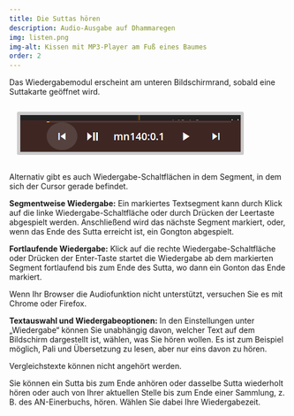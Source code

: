 ```yaml
---
title: Die Suttas hören
description: Audio-Ausgabe auf Dhammaregen
img: listen.png
img-alt: Kissen mit MP3-Player am Fuß eines Baumes
order: 2
---
```


Das Wiedergabemodul erscheint am unteren Bildschirmrand, sobald eine Suttakarte geöffnet wird. 

<style>
.my-img {
  margin: 1.0em;
  padding: 0.4em; 
  border-radius: 0.2em; 
  background: #cccccc;"
}
</style>
<p><img src="img/play.png" class="my-img" alt="Bildschirmfoto von Wiedergabemodul" style="width: 400px;"></p>

Alternativ gibt es auch Wiedergabe-Schaltflächen in dem Segment, in dem sich der Cursor gerade befindet.

**Segmentweise Wiedergabe:**
Ein markiertes Textsegment kann durch Klick auf die linke Wiedergabe-Schaltfläche oder durch Drücken der Leertaste abgespielt werden. Anschließend wird das nächste Segment markiert, oder, wenn das Ende des Sutta erreicht ist, ein Gongton abgespielt.

**Fortlaufende Wiedergabe:**
Klick auf die rechte Wiedergabe-Schaltfläche oder Drücken der Enter-Taste startet die Wiedergabe ab dem markierten Segment fortlaufend bis zum Ende des Sutta, wo dann ein Gonton das Ende markiert.

Wenn Ihr Browser die Audiofunktion nicht unterstützt, versuchen Sie es mit Chrome oder Firefox.

**Textauswahl und Wiedergabeoptionen:**
In den Einstellungen unter „Wiedergabe“ können Sie unabhängig davon, welcher Text auf dem Bildschirm dargestellt ist, wählen, was Sie hören wollen. Es ist zum Beispiel möglich, Pali und Übersetzung zu lesen, aber nur eins davon zu hören.

Vergleichstexte können nicht angehört werden.

Sie können ein Sutta bis zum Ende anhören oder dasselbe Sutta wiederholt hören oder auch von Ihrer aktuellen Stelle bis zum Ende einer Sammlung, z. B. des AN-Einerbuchs, hören. Wählen Sie dabei Ihre Wiedergabezeit.
